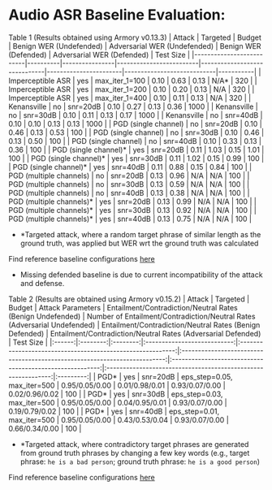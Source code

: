 # Audio ASR Baseline Evaluation: 


Table 1 (Results obtained using Armory v0.13.3)
| Attack                   | Targeted | Budget         | Benign WER (Undefended) | Adversarial WER (Undefended) | Benign WER (Defended) | Adversarial WER (Defended) | Test Size |
|--------------------------|----------|----------------|-------------------------|------------------------------|-----------------------|----------------------------|-----------|
| Imperceptible ASR        | yes      | max_iter_1=100 | 0.10                    | 0.63                         | 0.13                  | N/A*                       | 320       |
| Imperceptible ASR        | yes      | max_iter_1=200 | 0.10                    | 0.20                         | 0.13                  | N/A                        | 320       |
| Imperceptible ASR        | yes      | max_iter_1=400 | 0.10                    | 0.11                         | 0.13                  | N/A                        | 320       |
| Kenansville              | no       | snr=20dB       | 0.10                    | 0.27                         | 0.13                  | 0.36                       | 1000      |
| Kenansville              | no       | snr=30dB       | 0.10                    | 0.11                         | 0.13                  | 0.17                       | 1000      |
| Kenansville              | no       | snr=40dB       | 0.10                    | 0.10                         | 0.13                  | 0.13                       | 1000      |
| PGD (single channel)     | no       | snr=20dB       | 0.10                    | 0.46                         | 0.13                  | 0.53                       | 100       |
| PGD (single channel)     | no       | snr=30dB       | 0.10                    | 0.46                         | 0.13                  | 0.50                       | 100       |
| PGD (single channel)     | no       | snr=40dB       | 0.10                    | 0.33                         | 0.13                  | 0.36                       | 100       |
| PGD (single channel)*    | yes      | snr=20dB       | 0.11                    | 1.03                         | 0.15                  | 1.01                       | 100       |
| PGD (single channel)*    | yes      | snr=30dB       | 0.11                    | 1.02                         | 0.15                  | 0.99                       | 100       |
| PGD (single channel)*    | yes      | snr=40dB       | 0.11                    | 0.88                         | 0.15                  | 0.84                       | 100       |
| PGD (multiple channels)  | no       | snr=20dB       | 0.13                    | 0.96                         | N/A                   | N/A                        | 100       |
| PGD (multiple channels)  | no       | snr=30dB       | 0.13                    | 0.59                         | N/A                   | N/A                        | 100       |
| PGD (multiple channels)  | no       | snr=40dB       | 0.13                    | 0.38                         | N/A                   | N/A                        | 100       |
| PGD (multiple channels)* | yes      | snr=20dB       | 0.13                    | 0.99                         | N/A                   | N/A                        | 100       |
| PGD (multiple channels)* | yes      | snr=30dB       | 0.13                    | 0.92                         | N/A                   | N/A                        | 100       |
| PGD (multiple channels)* | yes      | snr=40dB       | 0.13                    | 0.75                         | N/A                   | N/A                        | 100       |
* \*Targeted attack, where a random target phrase of similar length as the ground truth, was applied but WER wrt the ground truth was calculated

Find reference baseline configurations [here](https://github.com/twosixlabs/armory/tree/8eb10ac43bf4382d69625d8cef8a3e8cb23d0318/scenario_configs)
* Missing defended baseline is due to current incompatibility of the attack and defense.

Table 2 (Results are obtained using Armory v0.15.2)
| Attack | Targeted |  Budget  |      Attack Parameters      | Entailment/Contradiction/Neutral Rates (Benign Undefended) | Number of Entailment/Contradiction/Neutral Rates (Adversarial Undefended) | Entailment/Contradiction/Neutral Rates (Benign Defended) | Entailment/Contradiction/Neutral Rates (Adversarial Defended) | Test Size |
|:------:|:--------:|:--------:|:---------------------------:|:----------------------------------------------------------:|:-------------------------------------------------------------------------:|:--------------------------------------------------------:|:-------------------------------------------------------------:|:---------:|
| PGD*   | yes      | snr=20dB | eps_step=0.05, max_iter=500 | 0.95/0.05/0.00                                             | 0.01/0.98/0.01                                                            | 0.93/0.07/0.00                                           | 0.02/0.96/0.02                                                | 100       |
| PGD*   | yes      | snr=30dB | eps_step=0.03, max_iter=500 | 0.95/0.05/0.00                                             | 0.04/0.95/0.01                                                            | 0.93/0.07/0.00                                           | 0.19/0.79/0.02                                                | 100       |
| PGD*   | yes      | snr=40dB | eps_step=0.01, max_iter=500 | 0.95/0.05/0.00                                             | 0.43/0.53/0.04                                                            | 0.93/0.07/0.00                                           | 0.66/0.34/0.00                                                | 100       |
* \*Targeted attack, where contradictory target phrases are generated from ground truth phrases by changing a few key words (e.g., target phrase: `he is a bad person`; ground truth phrase: `he is a good person`)

Find reference baseline configurations [here](../../scenario_configs/eval5/asr_librispeech/)